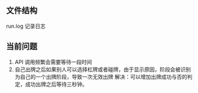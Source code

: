 


## 文件结构
run.log 记录日志

## 当前问题
1. API 调用频繁会需要等待一段时间
2. 自己出牌之后如果别人可以选择杠牌或者碰牌，由于显示原因，阶段会被识别为自己的一个出牌阶段，导致一次无效出牌
    解决：可以增加出牌成功与否的判定，成功出牌之后等待三秒钟。
